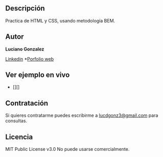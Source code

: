 ## Descripción 
Practica de HTML y CSS, usando metodología BEM.

## Autor 
**Luciano Gonzalez**

[Linkedin](www.linkedin.com/in/luciano-gonzalez-6a700a289)
*[Porfolio web]()

## Ver ejemplo en vivo
- [][]
  
## Contratación
Si quieres contratarme puedes escribirme a lucdgonz3@gmail.com para consultas.

## Licencia
MIT Public License v3.0
No puede usarse comercialmente.

